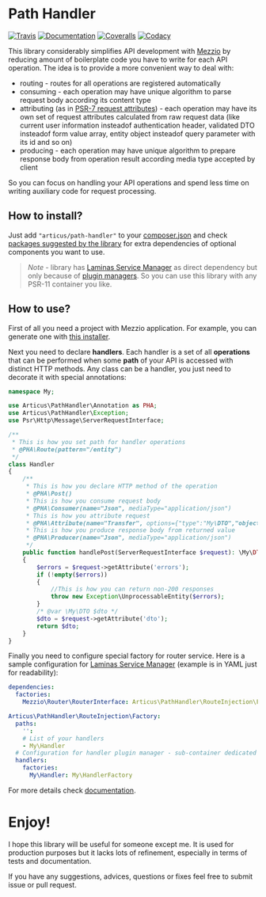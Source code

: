 # Path Handler

[![Travis](https://travis-ci.org/Articus/PathHandler.svg?branch=master)](https://travis-ci.org/Articus/PathHandler)
[![Documentation](https://readthedocs.org/projects/pathhandler/badge/?version=latest)](http://pathhandler.readthedocs.io/en/latest/?badge=latest)
[![Coveralls](https://coveralls.io/repos/github/Articus/PathHandler/badge.svg?branch=master)](https://coveralls.io/github/Articus/PathHandler?branch=master)
[![Codacy](https://api.codacy.com/project/badge/Grade/02dc4cfb69e34079ab380593fe5f4f70)](https://www.codacy.com/app/articusw/PathHandler?utm_source=github.com&amp;utm_medium=referral&amp;utm_content=Articus/PathHandler&amp;utm_campaign=Badge_Grade)


This library considerably simplifies API development with [Mezzio](https://docs.mezzio.dev/mezzio/) by reducing amount of boilerplate code you have to write for each API operation. The idea is to provide a more convenient way to deal with:

- routing - routes for all operations are registered automatically
- consuming - each operation may have unique algorithm to parse request body according its content type
- attributing (as in [PSR-7 request attributes](https://www.php-fig.org/psr/psr-7/#15-server-side-requests)) - each operation may have its own set of request attributes calculated from raw request data (like current user information insteadof authentication header, validated DTO insteadof form value array, entity object insteadof query parameter with its id and so on)
- producing - each operation may have unique algorithm to prepare response body from operation result according media type accepted by client

So you can focus on handling your API operations and spend less time on writing auxiliary code for request processing.

## How to install?

Just add `"articus/path-handler"` to your [composer.json](https://getcomposer.org/doc/04-schema.md#require) and check [packages suggested by the library](https://getcomposer.org/doc/04-schema.md#suggest) for extra dependencies of optional components you want to use.  

> *Note* - library has [Laminas Service Manager](https://docs.laminas.dev/laminas-servicemanager/) as direct dependency but only because of [plugin managers](https://docs.laminas.dev/laminas-servicemanager/plugin-managers/). So you can use this library with any PSR-11 container you like.  

## How to use?

First of all you need a project with Mezzio application. For example, you can generate one with [this installer](https://github.com/mezzio/mezzio-skeleton).  

Next you need to declare **handlers**. Each handler is a set of all **operations** that can be performed when some **path** of your API is accessed with distinct HTTP methods. Any class can be a handler, you just need to decorate it with special annotations:

```PHP
namespace My;

use Articus\PathHandler\Annotation as PHA;
use Articus\PathHandler\Exception;
use Psr\Http\Message\ServerRequestInterface;

/**
 * This is how you set path for handler operations
 * @PHA\Route(pattern="/entity")
 */
class Handler
{
    /**
     * This is how you declare HTTP method of the operation
     * @PHA\Post()
     * This is how you consume request body
     * @PHA\Consumer(name="Json", mediaType="application/json")
     * This is how you attribute request
     * @PHA\Attribute(name="Transfer", options={"type":"My\DTO","objectAttr":"dto","errorAttr":"errors"})
     * This is how you produce response body from returned value
     * @PHA\Producer(name="Json", mediaType="application/json")
     */
    public function handlePost(ServerRequestInterface $request): \My\DTO
    {
        $errors = $request->getAttribute('errors');
        if (!empty($errors))
        {
            //This is how you can return non-200 responses
            throw new Exception\UnprocessableEntity($errors);
        }
        /* @var \My\DTO $dto */
        $dto = $request->getAttribute('dto');
        return $dto;
    }
}
```

Finally you need to configure special factory for router service. Here is a sample configuration for [Laminas Service Manager](https://docs.laminas.dev/laminas-servicemanager/) (example is in YAML just for readability):

```YAML
dependencies:
  factories:
    Mezzio\Router\RouterInterface: Articus\PathHandler\RouteInjection\Factory

Articus\PathHandler\RouteInjection\Factory:
  paths:
    '':
    # List of your handlers   
    - My\Handler
  # Configuration for handler plugin manager - sub-container dedicated for handlers
  handlers:
    factories:
      My\Handler: My\HandlerFactory
```

For more details check [documentation](http://pathhandler.readthedocs.io/en/latest/).

# Enjoy!
I hope this library will be useful for someone except me. 
It is used for production purposes but it lacks lots of refinement, especially in terms of tests and documentation. 

If you have any suggestions, advices, questions or fixes feel free to submit issue or pull request.
